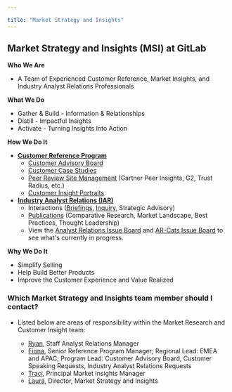 ```yaml
---

title: "Market Strategy and Insights"
---
```








## Market Strategy and Insights (MSI) at GitLab

**Who We Are**

- A Team of Experienced Customer Reference, Market Insights, and Industry Analyst Relations Professionals

**What We Do**

- Gather & Build - Information & Relationships
- Distill - Impactful Insights
- Activate - Turning Insights Into Action

**How We Do It**

- [**Customer Reference Program**](/handbook/marketing/brand-and-product-marketing/product-and-solution-marketing/customer-advocacy/)
  - [Customer Advisory Board](/handbook/marketing/brand-and-product-marketing/product-and-solution-marketing/customer-advocacy/CAB/)
  - [Customer Case Studies](https://about.gitlab.com/customers/)
  - [Peer Review Site Management](/handbook/marketing/brand-and-product-marketing/product-and-solution-marketing/customer-advocacy/peer-reviews/) (Gartner Peer Insights, G2, Trust Radius, etc.)
  - [Customer Insight Portraits](/handbook/marketing/brand-and-product-marketing/product-and-solution-marketing/customer-advocacy/customer-insight/)
- [**Industry Analyst Relations (IAR)**](/handbook/marketing/brand-and-product-marketing/product-and-solution-marketing/analyst-relations/)
  - Interactions ([Briefings](/handbook/marketing/brand-and-product-marketing/product-and-solution-marketing/analyst-relations/#how-we-conduct-industry-analyst-briefings), [Inquiry](/handbook/marketing/brand-and-product-marketing/product-and-solution-marketing/analyst-relations/#how-we-conduct-industry-analyst-inquiries), Strategic Advisory)
  - [Publications](https://about.gitlab.com/analysts/) (Comparative Research, Market Landscape, Best Practices, Thought Leadership)
  - View the [Analyst Relations Issue Board](https://gitlab.com/gitlab-com/marketing/product-marketing/-/boards/940099?&label_name[]=Analyst%20Relations) and [AR-Cats Issue Board](https://gitlab.com/gitlab-com/marketing/product-marketing/-/boards/940116?&label_name[]=Analyst%20Relations) to see what's currently in progress.

**Why We Do It**

 - Simplify Selling
 - Help Build Better Products
 - Improve the Customer Experience and Value Realized

### Which Market Strategy and Insights team member should I contact?

  - Listed below are areas of responsibility within the Market Research and Customer Insight team:

    - [Ryan](/handbook/company/team/#ryanragozzine), Staff Analyst Relations Manager
    - [Fiona](/handbook/company/team/#fokeeffe), Senior Reference Program Manager; Regional Lead: EMEA and APAC; Program Lead: Customer Advisory Board, Customer Speaking Requests, Industry Analyst Relations Requests
    - [Traci](/handbook/company/team/#tracirobinson), Principal Market Insights Manager
    - [Laura](/handbook/company/team/#lclymer), Director, Market Strategy and Insights
